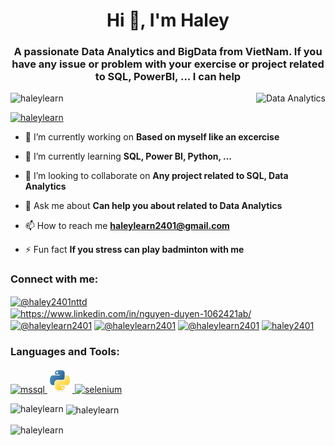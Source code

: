 <h1 align="center">Hi 👋, I'm Haley</h1>
<h3 align="center">A passionate Data Analytics and BigData from VietNam. If you have any issue or problem with your exercise or project related to SQL, PowerBI, ... I can help</h3>

<img align="right" alt="Data Analytics" src="[https://www.pinterest.com/pin/344173596531438283/](https://digitalcreativemind.com/wp-content/uploads/2021/06/Analytics_amp_Data_Science.gif)" />

<p align="left"> <img src="https://komarev.com/ghpvc/?username=haleylearn&label=Profile%20views&color=0e75b6&style=flat" alt="haleylearn" /> </p>

<p align="left"> <a href="https://github.com/ryo-ma/github-profile-trophy"><img src="https://github-profile-trophy.vercel.app/?username=haleylearn" alt="haleylearn" /></a> </p>

- 🔭 I’m currently working on **Based on myself like an excercise**

- 🌱 I’m currently learning **SQL, Power BI, Python, ...**

- 👯 I’m looking to collaborate on **Any project related to SQL, Data Analytics**

- 💬 Ask me about **Can help you about related to Data Analytics**

- 📫 How to reach me **haleylearn2401@gmail.com**

- ⚡ Fun fact **If you stress can play badminton with me**

<h3 align="left">Connect with me:</h3>
<p align="left">
<a href="https://twitter.com/@haley2401nttd" target="blank"><img align="center" src="https://raw.githubusercontent.com/rahuldkjain/github-profile-readme-generator/master/src/images/icons/Social/twitter.svg" alt="@haley2401nttd" height="30" width="40" /></a>
<a href="https://linkedin.com/in/https://www.linkedin.com/in/nguyen-duyen-1062421ab/" target="blank"><img align="center" src="https://raw.githubusercontent.com/rahuldkjain/github-profile-readme-generator/master/src/images/icons/Social/linked-in-alt.svg" alt="https://www.linkedin.com/in/nguyen-duyen-1062421ab/" height="30" width="40" /></a>
<a href="https://www.hackerrank.com/@haleylearn2401" target="blank"><img align="center" src="https://raw.githubusercontent.com/rahuldkjain/github-profile-readme-generator/master/src/images/icons/Social/hackerrank.svg" alt="@haleylearn2401" height="30" width="40" /></a>
<a href="https://www.leetcode.com/@haleylearn2401" target="blank"><img align="center" src="https://raw.githubusercontent.com/rahuldkjain/github-profile-readme-generator/master/src/images/icons/Social/leet-code.svg" alt="@haleylearn2401" height="30" width="40" /></a>
<a href="https://www.hackerearth.com/@haleylearn2401" target="blank"><img align="center" src="https://raw.githubusercontent.com/rahuldkjain/github-profile-readme-generator/master/src/images/icons/Social/hackerearth.svg" alt="@haleylearn2401" height="30" width="40" /></a>
<a href="https://discord.gg/haley2401" target="blank"><img align="center" src="https://raw.githubusercontent.com/rahuldkjain/github-profile-readme-generator/master/src/images/icons/Social/discord.svg" alt="haley2401" height="30" width="40" /></a>
</p>

<h3 align="left">Languages and Tools:</h3>
<p align="left"> <a href="https://www.microsoft.com/en-us/sql-server" target="_blank" rel="noreferrer"> <img src="https://www.svgrepo.com/show/303229/microsoft-sql-server-logo.svg" alt="mssql" width="40" height="40"/> </a> <a href="https://www.python.org" target="_blank" rel="noreferrer"> <img src="https://raw.githubusercontent.com/devicons/devicon/master/icons/python/python-original.svg" alt="python" width="40" height="40"/> </a> <a href="https://www.selenium.dev" target="_blank" rel="noreferrer"> <img src="https://raw.githubusercontent.com/detain/svg-logos/780f25886640cef088af994181646db2f6b1a3f8/svg/selenium-logo.svg" alt="selenium" width="40" height="40"/> </a> </p>

<p><img align="left" src="https://github-readme-stats.vercel.app/api/top-langs?username=haleylearn&show_icons=true&locale=en&layout=compact" alt="haleylearn" /></p>

<p>&nbsp;<img align="center" src="https://github-readme-stats.vercel.app/api?username=haleylearn&show_icons=true&locale=en" alt="haleylearn" /></p>

<p><img align="center" src="https://github-readme-streak-stats.herokuapp.com/?user=haleylearn&" alt="haleylearn" /></p>

